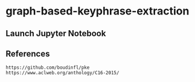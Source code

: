 # graph-based-keyphrase-extraction

## Launch Jupyter Notebook


## References
```
https://github.com/boudinfl/pke
https://www.aclweb.org/anthology/C16-2015/
```
